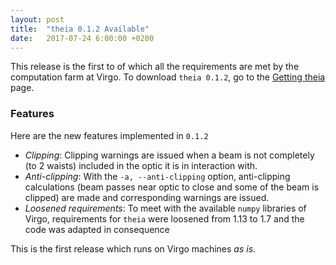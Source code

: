 ```yaml
---
layout: post
title:  "theia 0.1.2 Available"
date:   2017-07-24 6:00:00 +0200
---
```


This release is the first to of which all the requirements are met by the computation farm at Virgo. To download `theia 0.1.2`, go to the [Getting theia](../../../releases/) page.

### Features

Here are the new features implemented in `0.1.2`

* *Clipping*: Clipping warnings are issued when a beam is not completely (to 2 waists) included in the optic it is in interaction with.
* *Anti-clipping*: With the `-a, --anti-clipping` option, anti-clipping calculations (beam passes near optic to close and some of the beam is clipped) are made and corresponding warnings are issued.
* *Loosened requirements*: To meet with the available `numpy` libraries of Virgo, requirements for `theia` were loosened from 1.13 to 1.7 and the code was adapted in consequence

This is the first release which runs on Virgo machines *as is*.

